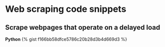 # Web scraping code snippets

## Scrape webpages that operate on a delayed load

**Python**
{% gist f166bb58dfce5786c20b28d3b4d669d3 %}
